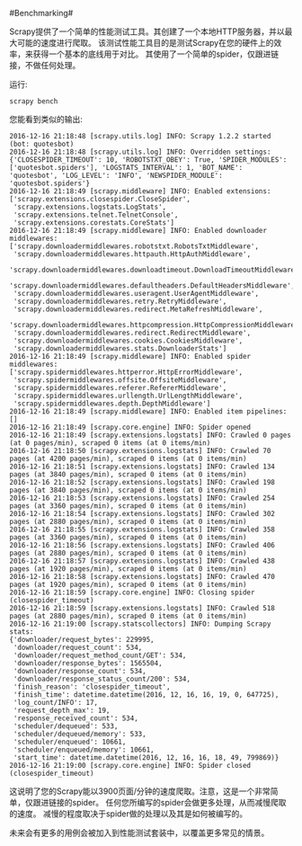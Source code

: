 #Benchmarking#

Scrapy提供了一个简单的性能测试工具。其创建了一个本地HTTP服务器，并以最大可能的速度进行爬取。 该测试性能工具目的是测试Scrapy在您的硬件上的效率，来获得一个基本的底线用于对比。 其使用了一个简单的spider，仅跟进链接，不做任何处理。

运行:

	scrapy bench

您能看到类似的输出:

	2016-12-16 21:18:48 [scrapy.utils.log] INFO: Scrapy 1.2.2 started (bot: quotesbot)
	2016-12-16 21:18:48 [scrapy.utils.log] INFO: Overridden settings: {'CLOSESPIDER_TIMEOUT': 10, 'ROBOTSTXT_OBEY': True, 'SPIDER_MODULES': ['quotesbot.spiders'], 'LOGSTATS_INTERVAL': 1, 'BOT_NAME': 'quotesbot', 'LOG_LEVEL': 'INFO', 'NEWSPIDER_MODULE': 'quotesbot.spiders'}
	2016-12-16 21:18:49 [scrapy.middleware] INFO: Enabled extensions:
	['scrapy.extensions.closespider.CloseSpider',
	 'scrapy.extensions.logstats.LogStats',
	 'scrapy.extensions.telnet.TelnetConsole',
	 'scrapy.extensions.corestats.CoreStats']
	2016-12-16 21:18:49 [scrapy.middleware] INFO: Enabled downloader middlewares:
	['scrapy.downloadermiddlewares.robotstxt.RobotsTxtMiddleware',
	 'scrapy.downloadermiddlewares.httpauth.HttpAuthMiddleware',
	 'scrapy.downloadermiddlewares.downloadtimeout.DownloadTimeoutMiddleware',
	 'scrapy.downloadermiddlewares.defaultheaders.DefaultHeadersMiddleware',
	 'scrapy.downloadermiddlewares.useragent.UserAgentMiddleware',
	 'scrapy.downloadermiddlewares.retry.RetryMiddleware',
	 'scrapy.downloadermiddlewares.redirect.MetaRefreshMiddleware',
	 'scrapy.downloadermiddlewares.httpcompression.HttpCompressionMiddleware',
	 'scrapy.downloadermiddlewares.redirect.RedirectMiddleware',
	 'scrapy.downloadermiddlewares.cookies.CookiesMiddleware',
	 'scrapy.downloadermiddlewares.stats.DownloaderStats']
	2016-12-16 21:18:49 [scrapy.middleware] INFO: Enabled spider middlewares:
	['scrapy.spidermiddlewares.httperror.HttpErrorMiddleware',
	 'scrapy.spidermiddlewares.offsite.OffsiteMiddleware',
	 'scrapy.spidermiddlewares.referer.RefererMiddleware',
	 'scrapy.spidermiddlewares.urllength.UrlLengthMiddleware',
	 'scrapy.spidermiddlewares.depth.DepthMiddleware']
	2016-12-16 21:18:49 [scrapy.middleware] INFO: Enabled item pipelines:
	[]
	2016-12-16 21:18:49 [scrapy.core.engine] INFO: Spider opened
	2016-12-16 21:18:49 [scrapy.extensions.logstats] INFO: Crawled 0 pages (at 0 pages/min), scraped 0 items (at 0 items/min)
	2016-12-16 21:18:50 [scrapy.extensions.logstats] INFO: Crawled 70 pages (at 4200 pages/min), scraped 0 items (at 0 items/min)
	2016-12-16 21:18:51 [scrapy.extensions.logstats] INFO: Crawled 134 pages (at 3840 pages/min), scraped 0 items (at 0 items/min)
	2016-12-16 21:18:52 [scrapy.extensions.logstats] INFO: Crawled 198 pages (at 3840 pages/min), scraped 0 items (at 0 items/min)
	2016-12-16 21:18:53 [scrapy.extensions.logstats] INFO: Crawled 254 pages (at 3360 pages/min), scraped 0 items (at 0 items/min)
	2016-12-16 21:18:54 [scrapy.extensions.logstats] INFO: Crawled 302 pages (at 2880 pages/min), scraped 0 items (at 0 items/min)
	2016-12-16 21:18:55 [scrapy.extensions.logstats] INFO: Crawled 358 pages (at 3360 pages/min), scraped 0 items (at 0 items/min)
	2016-12-16 21:18:56 [scrapy.extensions.logstats] INFO: Crawled 406 pages (at 2880 pages/min), scraped 0 items (at 0 items/min)
	2016-12-16 21:18:57 [scrapy.extensions.logstats] INFO: Crawled 438 pages (at 1920 pages/min), scraped 0 items (at 0 items/min)
	2016-12-16 21:18:58 [scrapy.extensions.logstats] INFO: Crawled 470 pages (at 1920 pages/min), scraped 0 items (at 0 items/min)
	2016-12-16 21:18:59 [scrapy.core.engine] INFO: Closing spider (closespider_timeout)
	2016-12-16 21:18:59 [scrapy.extensions.logstats] INFO: Crawled 518 pages (at 2880 pages/min), scraped 0 items (at 0 items/min)
	2016-12-16 21:19:00 [scrapy.statscollectors] INFO: Dumping Scrapy stats:
	{'downloader/request_bytes': 229995,
	 'downloader/request_count': 534,
	 'downloader/request_method_count/GET': 534,
	 'downloader/response_bytes': 1565504,
	 'downloader/response_count': 534,
	 'downloader/response_status_count/200': 534,
	 'finish_reason': 'closespider_timeout',
	 'finish_time': datetime.datetime(2016, 12, 16, 16, 19, 0, 647725),
	 'log_count/INFO': 17,
	 'request_depth_max': 19,
	 'response_received_count': 534,
	 'scheduler/dequeued': 533,
	 'scheduler/dequeued/memory': 533,
	 'scheduler/enqueued': 10661,
	 'scheduler/enqueued/memory': 10661,
	 'start_time': datetime.datetime(2016, 12, 16, 16, 18, 49, 799869)}
	2016-12-16 21:19:00 [scrapy.core.engine] INFO: Spider closed (closespider_timeout)

这说明了您的Scrapy能以3900页面/分钟的速度爬取。注意，这是一个非常简单，仅跟进链接的spider。 任何您所编写的spider会做更多处理，从而减慢爬取的速度。 减慢的程度取决于spider做的处理以及其是如何被编写的。

未来会有更多的用例会被加入到性能测试套装中，以覆盖更多常见的情景。